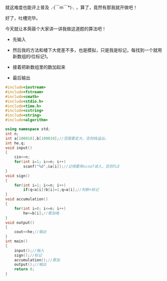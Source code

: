 就这难度也能评上普及╭(￣m￣*)╮，算了，竟然有那我就开做吧！

好了，吐槽完毕。

今天就让本蒟蒻个大家讲一讲我做这道题的算法吧！

- 先输入

- 然后我的方法和楼下大佬差不多，也是模拟，只是我是标记，每找到一个就用新数组的i位标记1。

- 接着把新数组里的数加起来

- 最后输出

```cpp
#include<iostream>
#include<fstream>
#include<cmath>
#include<stdio.h>
#include<time.h>
#include<cstring>
#include<string>
#include<algorithm>

using namespace std;
int n;
int a[100010],b[100010];//范围要定大，否则栈溢出。
int he,q;
void input()
{
	cin>>n;
	for(int i=1; i<=n; i++)
		scanf("%d",&a[i]);//记得要用scnaf读入，否则TLE
}
void sign()
{
	for(int i=1; i<=n; i++)
		if(q<a[i])b[i]=1,q=a[i];//判断+标记
}
void accumulation()
{
	for(int i=0; i<=n; i++)
	    he+=b[i];//累加咯
}
void output()
{
	cout<<he;//输出
}
int main()
{
	input();//输入
	sign();//标记
	accumulation();//累加
	output();//输出
    return 0;
}
```
